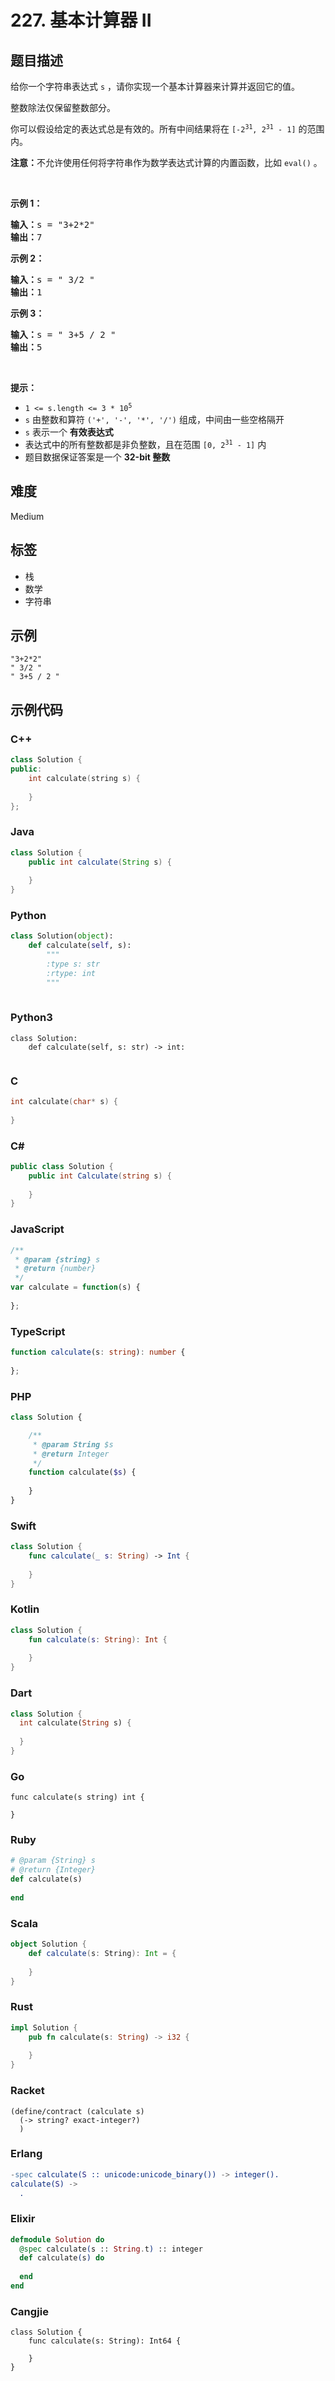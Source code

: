 # 227. 基本计算器 II

## 题目描述

<p>给你一个字符串表达式 <code>s</code> ，请你实现一个基本计算器来计算并返回它的值。</p>

<p>整数除法仅保留整数部分。</p>

<p>你可以假设给定的表达式总是有效的。所有中间结果将在&nbsp;<code>[-2<sup>31</sup>, 2<sup>31</sup>&nbsp;- 1]</code> 的范围内。</p>

<p><strong>注意：</strong>不允许使用任何将字符串作为数学表达式计算的内置函数，比如 <code>eval()</code> 。</p>

<p>&nbsp;</p>

<p><strong>示例 1：</strong></p>

<pre>
<strong>输入：</strong>s = "3+2*2"
<strong>输出：</strong>7
</pre>

<p><strong>示例 2：</strong></p>

<pre>
<strong>输入：</strong>s = " 3/2 "
<strong>输出：</strong>1
</pre>

<p><strong>示例 3：</strong></p>

<pre>
<strong>输入：</strong>s = " 3+5 / 2 "
<strong>输出：</strong>5
</pre>

<p>&nbsp;</p>

<p><strong>提示：</strong></p>

<ul>
	<li><code>1 &lt;= s.length &lt;= 3 * 10<sup>5</sup></code></li>
	<li><code>s</code> 由整数和算符 <code>('+', '-', '*', '/')</code> 组成，中间由一些空格隔开</li>
	<li><code>s</code> 表示一个 <strong>有效表达式</strong></li>
	<li>表达式中的所有整数都是非负整数，且在范围 <code>[0, 2<sup>31</sup> - 1]</code> 内</li>
	<li>题目数据保证答案是一个 <strong>32-bit 整数</strong></li>
</ul>


## 难度

Medium

## 标签

- 栈
- 数学
- 字符串

## 示例

```
"3+2*2"
" 3/2 "
" 3+5 / 2 "
```

## 示例代码

### C++

```cpp
class Solution {
public:
    int calculate(string s) {
        
    }
};
```

### Java

```java
class Solution {
    public int calculate(String s) {
        
    }
}
```

### Python

```python
class Solution(object):
    def calculate(self, s):
        """
        :type s: str
        :rtype: int
        """
        
```

### Python3

```python3
class Solution:
    def calculate(self, s: str) -> int:
        
```

### C

```c
int calculate(char* s) {
    
}
```

### C#

```csharp
public class Solution {
    public int Calculate(string s) {
        
    }
}
```

### JavaScript

```javascript
/**
 * @param {string} s
 * @return {number}
 */
var calculate = function(s) {
    
};
```

### TypeScript

```typescript
function calculate(s: string): number {
    
};
```

### PHP

```php
class Solution {

    /**
     * @param String $s
     * @return Integer
     */
    function calculate($s) {
        
    }
}
```

### Swift

```swift
class Solution {
    func calculate(_ s: String) -> Int {
        
    }
}
```

### Kotlin

```kotlin
class Solution {
    fun calculate(s: String): Int {
        
    }
}
```

### Dart

```dart
class Solution {
  int calculate(String s) {
    
  }
}
```

### Go

```golang
func calculate(s string) int {
    
}
```

### Ruby

```ruby
# @param {String} s
# @return {Integer}
def calculate(s)
    
end
```

### Scala

```scala
object Solution {
    def calculate(s: String): Int = {
        
    }
}
```

### Rust

```rust
impl Solution {
    pub fn calculate(s: String) -> i32 {
        
    }
}
```

### Racket

```racket
(define/contract (calculate s)
  (-> string? exact-integer?)
  )
```

### Erlang

```erlang
-spec calculate(S :: unicode:unicode_binary()) -> integer().
calculate(S) ->
  .
```

### Elixir

```elixir
defmodule Solution do
  @spec calculate(s :: String.t) :: integer
  def calculate(s) do
    
  end
end
```

### Cangjie

```cangjie
class Solution {
    func calculate(s: String): Int64 {

    }
}
```

